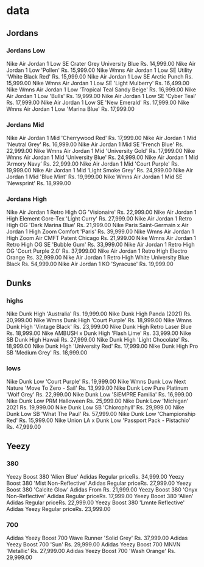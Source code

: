 # data
## Jordans
### Jordans Low
Nike
Air Jordan 1 Low SE Crater Grey University Blue
Rs. 14,999.00
Nike
Air Jordan 1 Low 'Pollen'
Rs. 15,999.00
Nike
Wmns Air Jordan 1 Low SE Utility 'White Black Red'
Rs. 15,999.00
Nike
Air Jordan 1 Low SE Arctic Punch
Rs. 15,999.00
Nike
Wmns Air Jordan 1 Low SE 'Light Mulberry'
Rs. 16,499.00
Nike
Wmns Air Jordan 1 Low 'Tropical Teal Sandy Beige'
Rs. 16,999.00
Nike
Air Jordan 1 Low 'Bulls'
Rs. 19,999.00
Nike
Air Jordan 1 Low SE 'Cyber Teal'
Rs. 17,999.00
Nike
Air Jordan 1 Low SE 'New Emerald'
Rs. 17,999.00
Nike
Wmns Air Jordan 1 Low 'Marina Blue'
Rs. 17,999.00
### Jordans Mid
Nike
Air Jordan 1 Mid 'Cherrywood Red'
Rs. 17,999.00
Nike
Air Jordan 1 Mid 'Neutral Grey'
Rs. 16,999.00
Nike
Air Jordan 1 Mid SE 'French Blue'
Rs. 22,999.00
Nike
Wmns Air Jordan 1 Mid 'University Gold'
Rs. 17,999.00
Nike
Wmns Air Jordan 1 Mid 'University Blue'
Rs. 24,999.00
Nike
Air Jordan 1 Mid ‘Armory Navy’
Rs. 22,999.00
Nike
Air Jordan 1 Mid 'Court Purple'
Rs. 19,999.00
Nike
Air Jordan 1 Mid 'Light Smoke Grey'
Rs. 24,999.00
Nike
Air Jordan 1 Mid 'Blue Mint'
Rs. 19,999.00
Nike
Wmns Air Jordan 1 Mid SE 'Newsprint'
Rs. 18,999.00
### Jordans High
Nike
Air Jordan 1 Retro High OG 'Visionaire'
Rs. 22,999.00
Nike
Air Jordan 1 High Element Gore-Tex 'Light Curry'
Rs. 27,999.00
Nike
Air Jordan 1 Retro High OG 'Dark Marina Blue'
Rs. 21,999.00
Nike
Paris Saint-Germain x Air Jordan 1 High Zoom Comfort 'Paris'
Rs. 39,999.00
Nike
Wmns Air Jordan 1 High Zoom Air CMFT Patent Chicago
Rs. 21,999.00
Nike
Wmns Air Jordan 1 Retro High OG SE 'Bubble Gum'
Rs. 33,999.00
Nike
Air Jordan 1 Retro High OG 'Court Purple 2.0'
Rs. 37,999.00
Nike
Air Jordan 1 Retro High Electro Orange
Rs. 32,999.00
Nike
Air Jordan 1 Retro High White University Blue Black
Rs. 54,999.00
Nike
Air Jordan 1 KO 'Syracuse'
Rs. 19,999.00

## Dunks
### highs
Nike
Dunk High 'Australia'
Rs. 19,999.00
Nike
Dunk High Panda (2021)
Rs. 20,999.00
Nike
Wmns Dunk High 'Court Purple'
Rs. 18,999.00
Nike
Wmns Dunk High 'Vintage Black'
Rs. 23,999.00
Nike
Dunk High Retro Laser Blue
Rs. 18,999.00
Nike
AMBUSH x Dunk High 'Flash Lime'
Rs. 33,999.00
Nike
SB Dunk High Hawaii
Rs. 27,999.00
Nike
Dunk High 'Light Chocolate'
Rs. 18,999.00
Nike
Dunk High 'University Red'
Rs. 17,999.00
Nike
Dunk High Pro SB 'Medium Grey'
Rs. 18,999.00
### lows
Nike
Dunk Low 'Court Purple'
Rs. 19,999.00
Nike
Wmns Dunk Low Next Nature 'Move To Zero - Sail'
Rs. 13,999.00
Nike
Dunk Low Pure Platinum 'Wolf Grey'
Rs. 22,999.00
Nike
Dunk Low 'SiEMPRE Familia'
Rs. 16,999.00
Nike
Dunk Low PRM Halloween
Rs. 25,999.00
Nike
Dunk Low 'Michigan' 2021
Rs. 19,999.00
Nike
Dunk Low SB 'Chlorophyll'
Rs. 29,999.00
Nike
Dunk Low SB 'What The Paul'
Rs. 57,999.00
Nike
Dunk Low 'Championship Red'
Rs. 15,999.00
Nike
Union LA x Dunk Low 'Passport Pack - Pistachio'
Rs. 47,999.00

## Yeezy
### 380
Yeezy Boost 380 'Alien Blue'
Adidas
Regular priceRs. 34,999.00
Yeezy Boost 380 'Mist Non-Reflective'
Adidas
Regular priceRs. 27,999.00
Yeezy Boost 380 'Calcite Glow'
Adidas
From Rs. 21,999.00
Yeezy Boost 380 'Onyx Non-Reflective'
Adidas
Regular priceRs. 17,999.00
Yeezy Boost 380 'Alien'
Adidas
Regular priceRs. 22,999.00
Yeezy Boost 380 'Lmnte Reflective'
Adidas Yeezy
Regular priceRs. 23,999.00
### 700
Adidas
Yeezy Boost 700 Wave Runner 'Solid Grey'
Rs. 37,999.00
Adidas
Yeezy Boost 700 'Sun'
Rs. 29,999.00
Adidas
Yeezy Boost 700 MNVN 'Metallic'
Rs. 27,999.00
Adidas
Yeezy Boost 700 'Wash Orange'
Rs. 29,999.00